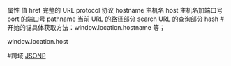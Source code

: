 

属性	值
href	完整的 URL
protocol	协议
hostname	主机名
host	主机名加端口号
port	的端口号
pathname	当前 URL 的路径部分
search	URL 的查询部分
hash	#开始的锚具体获取方法：window.location.hostname 等；


window.location.host


#跨域
[JSONP](http://kb.cnblogs.com/page/139725/)
